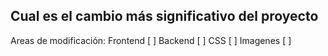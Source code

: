 ## Cual es el cambio más significativo del proyecto
Areas de modificación:
Frontend [ ]
Backend [ ]
CSS [ ]
Imagenes [ ]
